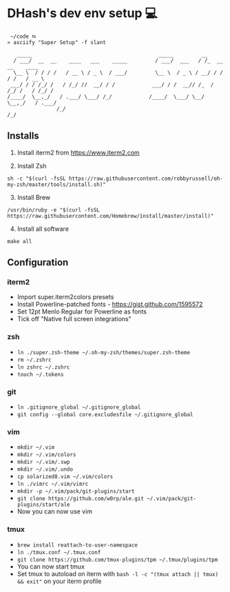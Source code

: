 DHash's dev env setup 💻
========================

```
 ~/code ⮀
» asciify "Super Setup" -f slant

   _____                                         _____         __
  / ___/  __  __    ____   ___    _____         / ___/  ___   / /_  __  __    ____
  \__ \  / / / /   / __ \ / _ \  / ___/         \__ \  / _ \ / __/ / / / /   / __ \
 ___/ / / /_/ /   / /_/ //  __/ / /            ___/ / /  __// /_  / /_/ /   / /_/ /
/____/  \__,_/   / .___/ \___/ /_/            /____/  \___/ \__/  \__,_/   / .___/
                /_/                                                       /_/
```

## Installs

1. Install iterm2 from https://www.iterm2.com

2. Install Zsh
```
sh -c "$(curl -fsSL https://raw.githubusercontent.com/robbyrussell/oh-my-zsh/master/tools/install.sh)"
```
3. Install Brew
```
/usr/bin/ruby -e "$(curl -fsSL https://raw.githubusercontent.com/Homebrew/install/master/install)"
```

4. Install all software
```
make all
```

## Configuration

### iterm2

- Import super.iterm2colors presets
- Install Powerline-patched fonts - https://gist.github.com/1595572
- Set 12pt Menlo Regular for Powerline as fonts
- Tick off "Native full screen integrations"

### zsh

- `ln ./super.zsh-theme ~/.oh-my-zsh/themes/super.zsh-theme`
- `rm ~/.zshrc`
- `ln zshrc ~/.zshrc`
- `touch ~/.tokens`

### git

- `ln .gitignore_global ~/.gitignore_global`
- `git config --global core.excludesfile ~/.gitignore_global`

### vim

- `mkdir ~/.vim`
- `mkdir ~/.vim/colors`
- `mkdir ~/.vim/.swp`
- `mkdir ~/.vim/.undo`
- `cp solarized8.vim ~/.vim/colors`
- `ln ./vimrc ~/.vim/vimrc`
- `mkdir -p ~/.vim/pack/git-plugins/start`
- `git clone https://github.com/w0rp/ale.git ~/.vim/pack/git-plugins/start/ale`
- Now you can now use vim

### tmux

- `brew install reattach-to-user-namespace`
- `ln ./tmux.conf ~/.tmux.conf`
- `git clone https://github.com/tmux-plugins/tpm ~/.tmux/plugins/tpm`
- You can now start tmux
- Set tmux to autoload on iterm with `bash -l -c "(tmux attach || tmux) && exit"` on your iterm profile
